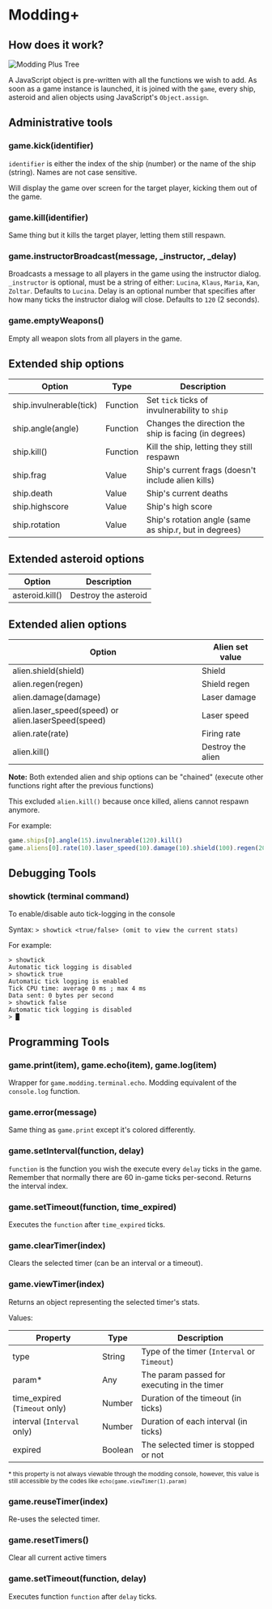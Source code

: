 # Modding+

## How does it work?

![Modding Plus Tree](https://raw.githubusercontent.com/Bhpsngum/img-src/master/ModdingPlusTree.png)

A JavaScript object is pre-written with all the functions we wish to add. As soon as a game instance is launched, it is joined with the `game`, every ship, asteroid and alien objects using JavaScript's `Object.assign`.

## Administrative tools

### game.kick(identifier)

`identifier` is either the index of the ship (number) or the name of the ship (string). Names are not case sensitive.

Will display the game over screen for the target player, kicking them out of the game.

### game.kill(identifier)

Same thing but it kills the target player, letting them still respawn.

### game.instructorBroadcast(message, _instructor, _delay)

Broadcasts a message to all players in the game using the instructor dialog. `_instructor` is optional, must be a string of either: `Lucina`, `Klaus`, `Maria`, `Kan`, `Zoltar`. Defaults to `Lucina`. Delay is an optional number that specifies after how many ticks the instructor dialog will close. Defaults to `120` (2 seconds).

### game.emptyWeapons()

Empty all weapon slots from all players in the game.

## Extended ship options

|Option|Type|Description|
|-|-|-|
|ship.invulnerable(tick)|Function|Set `tick` ticks of invulnerability to `ship`|
|ship.angle(angle)|Function|Changes the direction the ship is facing (in degrees)|
|ship.kill()|Function|Kill the ship, letting they still respawn|
|ship.frag|Value|Ship's current frags (doesn't include alien kills)|
|ship.death|Value|Ship's current deaths|
|ship.highscore|Value|Ship's high score|
|ship.rotation|Value|Ship's rotation angle (same as ship.r, but in degrees)|

## Extended asteroid options

|Option|Description|
|-|-|
|asteroid.kill()|Destroy the asteroid|
## Extended alien options

|Option|Alien set value|
|-|-|
|alien.shield(shield)|Shield|
|alien.regen(regen)|Shield regen|
|alien.damage(damage)|Laser damage|
|alien.laser_speed(speed) or alien.laserSpeed(speed)|Laser speed|
|alien.rate(rate)|Firing rate|
|alien.kill()|Destroy the alien|

**Note:** Both extended alien and ship options can be "chained" (execute other functions right after the previous functions)

This excluded `alien.kill()` because once killed, aliens cannot respawn anymore.

For example:
```js
game.ships[0].angle(15).invulnerable(120).kill()
game.aliens[0].rate(10).laser_speed(10).damage(10).shield(100).regen(20)
```

## Debugging Tools

### showtick (terminal command)

To enable/disable auto tick-logging in the console

Syntax: `> showtick <true/false> (omit to view the current stats)`

For example:
```
> showtick
Automatic tick logging is disabled
> showtick true
Automatic tick logging is enabled
Tick CPU time: average 0 ms ; max 4 ms
Data sent: 0 bytes per second
> showtick false
Automatic tick logging is disabled
> █
```


## Programming Tools

### game.print(item), game.echo(item), game.log(item)
Wrapper for `game.modding.terminal.echo`. Modding equivalent of the `console.log` function.

### game.error(message)
Same thing as `game.print` except it's colored differently.

### game.setInterval(function, delay)

`function` is the function you wish the execute every `delay` ticks in the game. Remember that normally there are 60 in-game ticks per-second. Returns the interval index.

### game.setTimeout(function, time_expired)

Executes the `function` after `time_expired` ticks.

### game.clearTimer(index)

Clears the selected timer (can be an interval or a timeout).

### game.viewTimer(index)

Returns an object representing the selected timer's stats.

Values:

|Property|Type|Description|
|-|-|-|
|type|String|Type of the timer (`Interval` or `Timeout`)|
|param*|Any|The param passed for executing in the timer|
|time_expired (`Timeout` only)|Number|Duration of the timeout (in ticks)|
|interval (`Interval` only)|Number|Duration of each interval (in ticks)|
|expired|Boolean|The selected timer is stopped or not|

<sup>* this property is not always viewable through the modding console, however, this value is still accessible by the codes like `echo(game.viewTimer(1).param)`</sup>
### game.reuseTimer(index)

Re-uses the selected timer.

### game.resetTimers()

Clear all current active timers

### game.setTimeout(function, delay)

Executes function `function` after `delay` ticks.
